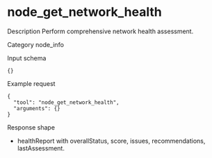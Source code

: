 # node_get_network_health

Description
Perform comprehensive network health assessment.

Category
node_info

Input schema

```
{}
```

Example request

```
{
  "tool": "node_get_network_health",
  "arguments": {}
}
```

Response shape

- healthReport with overallStatus, score, issues, recommendations, lastAssessment.
